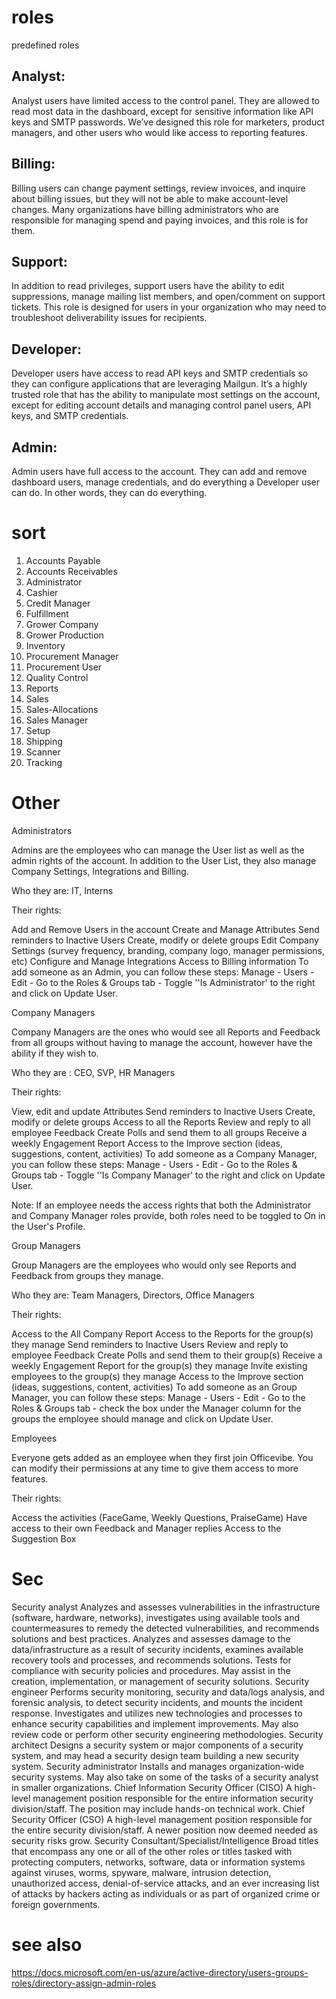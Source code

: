 # roles
predefined roles


## Analyst:

Analyst users have limited access to the control panel. They are allowed to read most data in the dashboard, except for sensitive information like API keys and SMTP passwords. We’ve designed this role for marketers, product managers, and other users who would like access to reporting features.

## Billing: 

Billing users can change payment settings, review invoices, and inquire about billing issues, but they will not be able to make account-level changes. Many organizations have billing administrators who are responsible for managing spend and paying invoices, and this role is for them.

## Support: 

In addition to read privileges, support users have the ability to edit suppressions, manage mailing list members, and open/comment on support tickets. This role is designed for users in your organization who may need to troubleshoot deliverability issues for recipients.

## Developer: 

Developer users have access to read API keys and SMTP credentials so they can configure applications that are leveraging Mailgun. It’s a highly trusted role that has the ability to manipulate most settings on the account, except for editing account details and managing control panel users, API keys, and SMTP credentials.

## Admin: 

Admin users have full access to the account. They can add and remove dashboard users, manage credentials, and do everything a Developer user can do. In other words, they can do everything.



# sort

 1) Accounts Payable
 2) Accounts Receivables
 3) Administrator
 4) Cashier
 5) Credit Manager
 6) Fulfillment
 7) Grower Company
 8) Grower Production
 9) Inventory
 10) Procurement Manager
 11) Procurement User
 12) Quality Control
 13) Reports
 14) Sales
 15) Sales-Allocations
 16) Sales Manager
 17) Setup
 18) Shipping
 19) Scanner
 20) Tracking



# Other

Administrators

Admins are the employees who can manage the User list as well as the admin rights of the account. In addition to the User List, they also manage Company Settings, Integrations and Billing.

Who they are: IT, Interns

Their rights:

Add and Remove Users in the account
Create and Manage Attributes
Send reminders to Inactive Users
Create, modify or delete groups
Edit Company Settings (survey frequency, branding, company logo, manager permissions, etc)
Configure and Manage Integrations
Access to Billing information
To add someone as an Admin, you can follow these steps: Manage - Users - Edit - Go to the Roles & Groups tab - Toggle ''Is Administrator' to the right and click on Update User.

Company Managers

Company Managers are the ones who would see all Reports and Feedback from all groups without having to manage the account, however have the ability if they wish to.

Who they are : CEO, SVP, HR Managers

Their rights: 

View, edit and update Attributes
Send reminders to Inactive Users
Create, modify or delete groups
Access to all the Reports
Review and reply to all employee Feedback
Create Polls and send them to all groups
Receive a weekly Engagement Report
Access to the Improve section (ideas, suggestions, content, activities)
To add someone as a Company Manager, you can follow these steps: Manage - Users - Edit - Go to the Roles & Groups tab - Toggle ''Is Company Manager' to the right and click on Update User.

Note: If an employee needs the access rights that both the Administrator and Company Manager roles provide, both roles need to be toggled to On in the User's Profile.

Group Managers

Group Managers are the employees who would only see Reports and Feedback from groups they manage.

Who they are: Team Managers, Directors, Office Managers

Their rights:

Access to the All Company Report
Access to the Reports for the group(s) they manage
Send reminders to Inactive Users 
Review and reply to employee Feedback
Create Polls and send them to their group(s)
Receive a weekly Engagement Report for the group(s) they manage
Invite existing employees to the group(s) they manage
Access to the Improve section (ideas, suggestions, content, activities)
To add someone as an Group Manager, you can follow these steps: Manage - Users - Edit - Go to the Roles & Groups tab - check the box under the Manager column for the groups the employee should manage and click on Update User.

Employees

Everyone gets added as an employee when they first join Officevibe. You can modify their permissions at any time to give them access to more features. 

Their rights:

Access the activities (FaceGame, Weekly Questions, PraiseGame)
Have access to their own Feedback and Manager replies
Access to the Suggestion Box

# Sec

Security analyst
Analyzes and assesses vulnerabilities in the infrastructure (software, hardware, networks), investigates using available tools and countermeasures to remedy the detected vulnerabilities, and recommends solutions and best practices. Analyzes and assesses damage to the data/infrastructure as a result of security incidents, examines available recovery tools and processes, and recommends solutions. Tests for compliance with security policies and procedures. May assist in the creation, implementation, or management of security solutions.
Security engineer
Performs security monitoring, security and data/logs analysis, and forensic analysis, to detect security incidents, and mounts the incident response. Investigates and utilizes new technologies and processes to enhance security capabilities and implement improvements. May also review code or perform other security engineering methodologies.
Security architect
Designs a security system or major components of a security system, and may head a security design team building a new security system.
Security administrator
Installs and manages organization-wide security systems. May also take on some of the tasks of a security analyst in smaller organizations.
Chief Information Security Officer (CISO)
A high-level management position responsible for the entire information security division/staff. The position may include hands-on technical work.
Chief Security Officer (CSO)
A high-level management position responsible for the entire security division/staff. A newer position now deemed needed as security risks grow.
Security Consultant/Specialist/Intelligence
Broad titles that encompass any one or all of the other roles or titles tasked with protecting computers, networks, software, data or information systems against viruses, worms, spyware, malware, intrusion detection, unauthorized access, denial-of-service attacks, and an ever increasing list of attacks by hackers acting as individuals or as part of organized crime or foreign governments.

# see also

https://docs.microsoft.com/en-us/azure/active-directory/users-groups-roles/directory-assign-admin-roles
